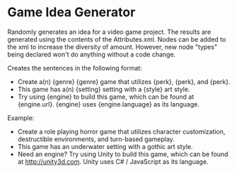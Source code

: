 Game Idea Generator
===================

Randomly generates an idea for a video game project. The results are generated using the contents of the Attributes.xml. Nodes can be added to the xml to increase the diversity of amount. However, new node "types" being declared won't do anything without a code change.

Creates the sentences in the following format:  
- Create a(n) {genre} {genre} game that utilizes {perk}, {perk}, and {perk}. 
- This game has a(n) {setting} setting with a {style} art style.
- Try using {engine} to build this game, which can be found at {engine.url}. {engine} uses {engine.language} as its language.

Example: 
- Create a role playing horror game that utilizes character customization, destructible environments, and turn-based gameplay.
- This game has an underwater setting with a gothic art style.
- Need an engine? Try using Unity to build this game, which can be found at http://unity3d.com. Unity uses C# / JavaScript as its language.

